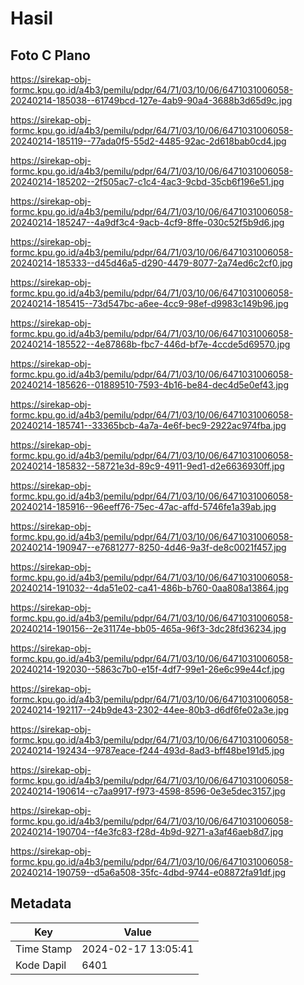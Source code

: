 # Hasil

## Foto C Plano

https://sirekap-obj-formc.kpu.go.id/a4b3/pemilu/pdpr/64/71/03/10/06/6471031006058-20240214-185038--61749bcd-127e-4ab9-90a4-3688b3d65d9c.jpg

https://sirekap-obj-formc.kpu.go.id/a4b3/pemilu/pdpr/64/71/03/10/06/6471031006058-20240214-185119--77ada0f5-55d2-4485-92ac-2d618bab0cd4.jpg

https://sirekap-obj-formc.kpu.go.id/a4b3/pemilu/pdpr/64/71/03/10/06/6471031006058-20240214-185202--2f505ac7-c1c4-4ac3-9cbd-35cb6f196e51.jpg

https://sirekap-obj-formc.kpu.go.id/a4b3/pemilu/pdpr/64/71/03/10/06/6471031006058-20240214-185247--4a9df3c4-9acb-4cf9-8ffe-030c52f5b9d6.jpg

https://sirekap-obj-formc.kpu.go.id/a4b3/pemilu/pdpr/64/71/03/10/06/6471031006058-20240214-185333--d45d46a5-d290-4479-8077-2a74ed6c2cf0.jpg

https://sirekap-obj-formc.kpu.go.id/a4b3/pemilu/pdpr/64/71/03/10/06/6471031006058-20240214-185415--73d547bc-a6ee-4cc9-98ef-d9983c149b96.jpg

https://sirekap-obj-formc.kpu.go.id/a4b3/pemilu/pdpr/64/71/03/10/06/6471031006058-20240214-185522--4e87868b-fbc7-446d-bf7e-4ccde5d69570.jpg

https://sirekap-obj-formc.kpu.go.id/a4b3/pemilu/pdpr/64/71/03/10/06/6471031006058-20240214-185626--01889510-7593-4b16-be84-dec4d5e0ef43.jpg

https://sirekap-obj-formc.kpu.go.id/a4b3/pemilu/pdpr/64/71/03/10/06/6471031006058-20240214-185741--33365bcb-4a7a-4e6f-bec9-2922ac974fba.jpg

https://sirekap-obj-formc.kpu.go.id/a4b3/pemilu/pdpr/64/71/03/10/06/6471031006058-20240214-185832--58721e3d-89c9-4911-9ed1-d2e6636930ff.jpg

https://sirekap-obj-formc.kpu.go.id/a4b3/pemilu/pdpr/64/71/03/10/06/6471031006058-20240214-185916--96eeff76-75ec-47ac-affd-5746fe1a39ab.jpg

https://sirekap-obj-formc.kpu.go.id/a4b3/pemilu/pdpr/64/71/03/10/06/6471031006058-20240214-190947--e7681277-8250-4d46-9a3f-de8c0021f457.jpg

https://sirekap-obj-formc.kpu.go.id/a4b3/pemilu/pdpr/64/71/03/10/06/6471031006058-20240214-191032--4da51e02-ca41-486b-b760-0aa808a13864.jpg

https://sirekap-obj-formc.kpu.go.id/a4b3/pemilu/pdpr/64/71/03/10/06/6471031006058-20240214-190156--2e31174e-bb05-465a-96f3-3dc28fd36234.jpg

https://sirekap-obj-formc.kpu.go.id/a4b3/pemilu/pdpr/64/71/03/10/06/6471031006058-20240214-192030--5863c7b0-e15f-4df7-99e1-26e6c99e44cf.jpg

https://sirekap-obj-formc.kpu.go.id/a4b3/pemilu/pdpr/64/71/03/10/06/6471031006058-20240214-192117--24b9de43-2302-44ee-80b3-d6df6fe02a3e.jpg

https://sirekap-obj-formc.kpu.go.id/a4b3/pemilu/pdpr/64/71/03/10/06/6471031006058-20240214-192434--9787eace-f244-493d-8ad3-bff48be191d5.jpg

https://sirekap-obj-formc.kpu.go.id/a4b3/pemilu/pdpr/64/71/03/10/06/6471031006058-20240214-190614--c7aa9917-f973-4598-8596-0e3e5dec3157.jpg

https://sirekap-obj-formc.kpu.go.id/a4b3/pemilu/pdpr/64/71/03/10/06/6471031006058-20240214-190704--f4e3fc83-f28d-4b9d-9271-a3af46aeb8d7.jpg

https://sirekap-obj-formc.kpu.go.id/a4b3/pemilu/pdpr/64/71/03/10/06/6471031006058-20240214-190759--d5a6a508-35fc-4dbd-9744-e08872fa91df.jpg


## Metadata

| Key        | Value               |
| ---------- | ------------------- |
| Time Stamp | 2024-02-17 13:05:41 |
| Kode Dapil | 6401                |



